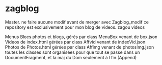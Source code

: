 # zagblog
Master. 
ne faire aucune modif avant de merger avec Zagblog_modif
ce repository est exclusivement pour mon blog de videos. zagou videos

Menus Blocs photos et blogs, gérés par class MenuBox venant de box.json
Videos de index.html gérées par class Affvid venant de indexVid.json
Photos de Photos.html gérées par class Affimg venant de photosImg.json
toutes les classes sont organisées pour que tout se passe dans un DocumentFragment, et la maj du Dom seulement à l fin (Append)